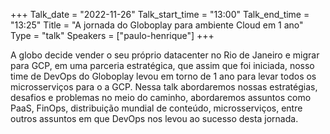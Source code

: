 +++
Talk_date = "2022-11-26"
Talk_start_time = "13:00"
Talk_end_time = "13:25"
Title = "A jornada do Globoplay para ambiente Cloud em 1 ano"
Type = "talk"
Speakers = ["paulo-henrique"]
+++

A globo decide vender o seu próprio datacenter no Rio de Janeiro e migrar para GCP, em uma parceria estratégica, que assim que foi iniciada, nosso time de DevOps do Globoplay levou em torno de 1 ano para levar todos os microsserviços para o a GCP. Nessa talk abordaremos nossas estratégias, desafios e problemas no meio do caminho, abordaremos assuntos como PaaS, FinOps, distribuição mundial de conteúdo, microsserviços, entre outros assuntos em que DevOps nos levou ao sucesso desta jornada.
